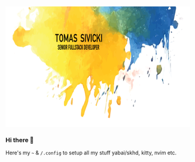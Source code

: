 <p align="center">
  <img src="assets/animation.svg?sanitize=1" width="772" height="328" />
</p>

### Hi there 👋

Here's my `~` & `/.config` to setup all my stuff yabai/skhd, kitty, nvim etc.

